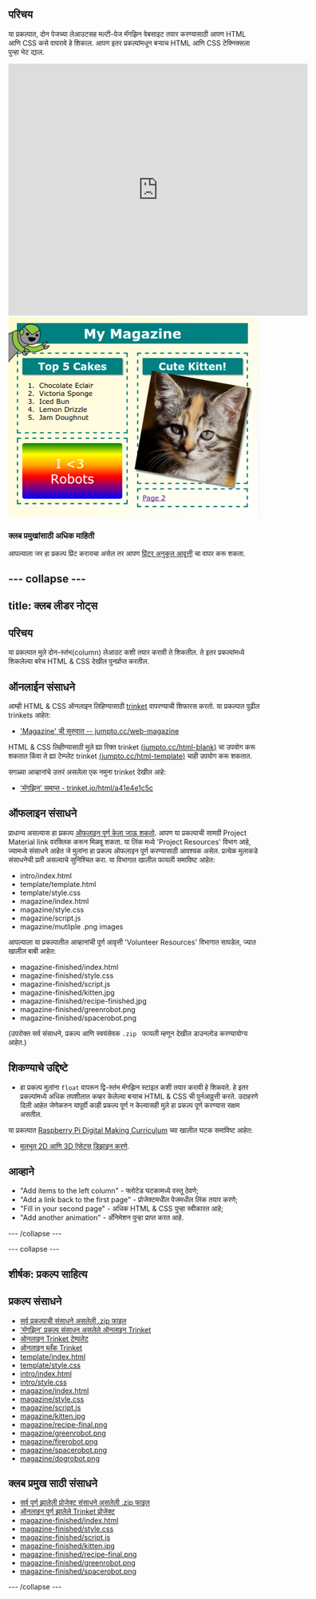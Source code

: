 ## परिचय

या प्रकल्पात, दोन पेजच्या लेआउटसह मल्टी-पेज मॅगझिन वेबसाइट तयार करण्यासाठी आपण HTML आणि CSS कसे वापरावे हे शिकाल. आपण इतर प्रकल्पांमधून बर्‍याच HTML आणि CSS टेक्निक्सला पुन्हा भेट द्याल.

<div class="trinket">
  <iframe src="https://trinket.io/embed/html/a41e4e1c5c?outputOnly=true&start=result" width="600" height="505" frameborder="0" marginwidth="0" marginheight="0" allowfullscreen>
  </iframe>
  <img src="images/magazine-final.png">
</div>

### क्लब प्रमुखांसाठी अधिक माहिती

आपल्याला जर हा प्रकल्प प्रिंट करायचा असेल तर आपण [प्रिंटर अनुकूल आवृत्ती](https://projects.raspberrypi.org/mr-IN/projects/magazine/print) चा वापर करू शकता.

--- collapse ---
---
title: क्लब लीडर नोट्स
---

## परिचय

या प्रकल्पात मुले दोन-स्तंभ(column) लेआउट कशी तयार करावी ते शिकतील. ते इतर प्रकल्पांमध्ये शिकलेल्या बरेच HTML & CSS देखील पुनर्प्राप्त करतील.

## ऑनलाईन संसाधने

आम्ही HTML & CSS ऑनलाइन लिहिण्यासाठी [trinket](https://trinket.io/) वापरण्याची शिफारस करतो. या प्रकल्पात पुढील trinkets आहेत:

* ['Magazine' ची सुरुवात -- jumpto.cc/web-magazine](http://jumpto.cc/web-magazine)

HTML & CSS लिहीण्यासाठी मुले ह्या रिक्त trinket [(jumpto.cc/html-blank)](http://jumpto.cc/html-blank) चा उपयोग करू शकतात किंवा ते ह्या टेम्प्लेट trinket [(jumpto.cc/html-template)](http://jumpto.cc/html-template) चाही उपयोग करू शकतात.

सगळ्या आव्हानांचे उत्तरं असलेला एक नमुना trinket देखील आहे:

* ['मॅगझिन' समाप्त - trinket.io/html/a41e4e1c5c](https://trinket.io/html/a41e4e1c5c)

## ऑफलाइन संसाधने

प्राधान्य असल्यास हा प्रकल्प [ऑफलाइन पूर्ण केला जाऊ शकतो](https://www.codeclubprojects.org/en-GB/resources/webdev-working-offline/). आपण या प्रकल्पाची सामग्री Project Material link वर​ क्लिक करून मिळवू शकता. या लिंक मध्ये 'Project Resources' विभाग आहे, ज्यामध्ये संसाधने आहेत जे मुलांना हा प्रकल्प ऑफलाइन पूर्ण करण्यासाठी आवश्यक असेल. प्रत्येक मुलाकडे संसाधनेची प्रती असल्याचे सुनिश्चित करा. या विभागात खालील फायली समाविष्ट आहेत:

* intro/index.html
* template/template.html
* template/style.css
* magazine/index.html
* magazine/style.css
* magazine/script.js
* magazine/mutliple .png images

आपल्याला या प्रकल्पातील आव्हानांची पूर्ण आवृत्ती 'Volunteer Resources' विभागात सापडेल, ज्यात खालील बाबी आहेत:

* magazine-finished/index.html
* magazine-finished/style.css
* magazine-finished/script.js
* magazine-finished/kitten.jpg
* magazine-finished/recipe-finished.jpg
* magazine-finished/greenrobot.png
* magazine-finished/spacerobot.png

(उपरोक्त सर्व संसाधने, प्रकल्प आणि स्वयंसेवक `.zip ` फायली म्हणून देखील डाउनलोड करण्यायोग्य आहेत.)

## शिकण्याचे उद्दिष्टे

* हा प्रकल्प मुलांना `float` वापरून द्वि-स्तंभ मॅगझिन स्टाइल कशी तयार करावी हे शिकवते. हे इतर प्रकल्पांमध्ये अधिक तपशीलात कव्हर केलेल्या बर्‍याच HTML & CSS ची पुर्नआव्रुत्ती करते. उदाहरणे दिली आहेत जेणेकरुन यापूर्वी काही प्रकल्प पूर्ण न केल्यासही मुले हा प्रकल्प पूर्ण करण्यास सक्षम असतील. 

या प्रकल्पात [ ​​Raspberry Pi Digital Making Curriculum](http://rpf.io/curriculum) च्या खालील घटक समाविष्ट आहेत:

* [मूलभूत 2D आणि 3D ऍसेटस् डिझाइन करणे](https://www.raspberrypi.org/curriculum/design/creator).

## आव्हाने

* "Add items to the left column" - फ्लोटेड घटकामध्ये वस्तू ठेवणे;
* "Add a link back to the first page" - प्रोजेक्टमधील पेजमधील लिंक तयार करणे;
* "Fill in your second page" - अधिक HTML & CSS पुन्हा स्वीकारत आहे;
* "Add another animation" - अ‍ॅनिमेशन पुन्हा प्राप्त करत आहे.

--- /collapse ---

--- collapse ---

## शीर्षक: प्रकल्प साहित्य

## प्रकल्प संसाधने

* [सर्व प्रकल्पाची संसाधने असलेली .zip फाइल](https://rpf.io/p/mr-IN/magazine-go)
* ['मॅगझिन' प्रकल्प संसाधन असलेले ऑनलाइन Trinket](http://jumpto.cc/web-magazine)
* [ऑनलाइन Trinket टेम्पलेट](http://jumpto.cc/trinket-template)
* [ऑनलाइन ब्लँक Trinket](http://jumpto.cc/trinket-blank)
* [template/index.html](resources/template-index.html)
* [template/style.css](resources/template-style.css)
* [intro/index.html](resources/intro-index.html)
* [intro/style.css](resources/intro-style.css)
* [magazine/index.html](resources/magazine-index.html)
* [magazine/style.css](resources/magazine-style.css)
* [magazine/script.js](resources/magazine-script.js)
* [magazine/kitten.jpg](resources/magazine-kitten.jpg)
* [magazine/recipe-final.png](resources/magazine-recipe-final.png)
* [magazine/greenrobot.png](resources/magazine-greenrobot.png)
* [magazine/firerobot.png](resources/magazine-firerobot.png)
* [magazine/spacerobot.png](resources/magazine-spacerobot.png)
* [magazine/dogrobot.png](resources/magazine-dogrobot.png)

## क्लब प्रमुख साठी संसाधने

* [सर्व पूर्ण झालेली प्रोजेक्ट संसाधने असलेली .zip फाइल](https://rpf.io/p/mr-IN/magazine-go)
* [ऑनलाइन पूर्ण झालेले Trinket प्रोजेक्ट](https://trinket.io/html/a41e4e1c5c)
* [magazine-finished/index.html](resources/magazine-finished-index.html)
* [magazine-finished/style.css](resources/magazine-finished-style.css)
* [magazine-finished/script.js](resources/magazine-finished-script.js)
* [magazine-finished/kitten.jpg](resources/magazine-finished-kitten.jpg)
* [magazine-finished/recipe-final.png](resources/magazine-finished-recipe-final.png)
* [magazine-finished/greenrobot.png](resources/magazine-finished-greenrobot.png)
* [magazine-finished/spacerobot.png](resources/magazine-finished-spacerobot.png)

--- /collapse ---